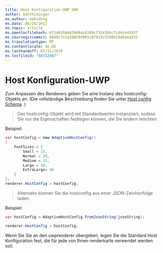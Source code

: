```yaml
---
title: Host Konfiguration-UWP SDK
author: matthidinger
ms.author: mahiding
ms.date: 06/26/2017
ms.topic: article
ms.openlocfilehash: 6f14830a643b064c6169cf3143bbc7cd4ce45937
ms.sourcegitcommit: 6889c7e1a38029d965c8f91dc9108819dbdea552
ms.translationtype: MT
ms.contentlocale: de-DE
ms.lasthandoff: 07/31/2019
ms.locfileid: "68732487"
---
```

# <a name="host-config---uwp"></a>Host Konfiguration-UWP

Zum Anpassen des Renderers geben Sie eine Instanz des hostconfig-Objekts an. (Die vollständige Beschreibung finden Sie unter [Host config Schema](../../../rendering-cards/host-config.md) .)

> Das hostconfig-Objekt wird mit Standardwerten instanziiert, sodass Sie nur die Eigenschaften festlegen können, die Sie ändern möchten.

Beispiel:

```csharp
var hostConfig = new AdaptiveHostConfig() 
{
    FontSizes = {
        Small = 15,
        Normal = 20,
        Medium = 25,
        Large = 30,
        ExtraLarge= 40
    }
};
renderer.HostConfig = hostConfig;
```

> Alternativ können Sie die hostconfig aus einer JSON-Zeichenfolge laden.

Beispiel:

```csharp
var hostConfig = AdaptiveHostConfig.FromJsonString(jsonString); 

renderer.HostConfig = hostConfig;
```

Wenn Sie Sie an den uwprenderer übergeben, legen Sie die Standard Host Konfiguration fest, die für jede von Ihnen renderkarte verwendet werden soll.